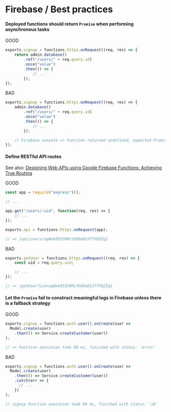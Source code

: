 # Firebase / Best practices

#### Deployed functions should return `Promise` when performing asynchronous tasks

GOOD

```js
exports.signup = functions.https.onRequest((req, res) => {
    return admin.database()
        .ref("/users/" + req.query.id)
        .once("value")
        .then(() => {
            // ...
        });
});
```

BAD

```js
exports.signup = functions.https.onRequest((req, res) => {
    admin.database()
        .ref("/users/" + req.query.id)
        .once("value")
        .then(() => {
            // ...
        });

    // Firebase console => Function returned undefined, expected Promise or value.
});
```

#### Define RESTful API routes

See also: [Designing Web APIs using Google Firebase Functions: Achieving True Routing](https://medium.com/@atbe/firebase-functions-true-routing-2cb17a5cd288)

GOOD

```js
const app = require("express")();

// ...

app.get("/users/:uid", function(req, res) => {
    // ...
});

exports.api = functions.https.onRequest(app);

// => /api/users/npWxk05ZCKMcYb0OaDSJffYQZZq1
```

BAD

```js
exports.getUser = functions.https.onRequest((req, res) => {
    const uid = req.query.uid;

    // ...
});

// => /getUser?uid=npWxk05ZCKMcYb0OaDSJffYQZZq1
```

#### Let the `Promise` fail to construct meaningful logs in Firebase unless there is a fallback strategy

GOOD

```js
exports.signup = functions.auth.user().onCreate(user => 
  Model.create(user)
    .then(() => Service.createCustomer(user))
);

// => Function execution took 60 ms, finished with status: 'error'
```

BAD

```js
exports.signup = functions.auth.user().onCreate(user =>
  Model.create(user)
    .then(() => Service.createCustomer(user))
    .catch(err => {
      // ...
    })
);

// signup Function execution took 60 ms, finished with status: 'ok'
```
